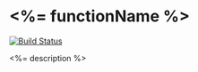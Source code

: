 # <%= functionName %>
[![Build Status](https://travis-ci.com/rehf27/lambda-services.svg?token=dxdjey2mtSGfr8pAk8gH&branch=master)](https://travis-ci.com/rehf27/lambda-services)

<%= description %>
